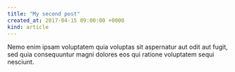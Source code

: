 ```yaml
---
title: "My second post"
created_at: 2017-04-15 09:00:00 +0000
kind: article
---
```


Nemo enim ipsam voluptatem quia voluptas sit aspernatur aut odit aut fugit, sed quia consequuntur magni dolores eos qui ratione voluptatem sequi nesciunt.

